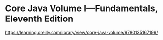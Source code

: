 # Core Java Volume I—Fundamentals, Eleventh Edition

https://learning.oreilly.com/library/view/core-java-volume/9780135167199/
